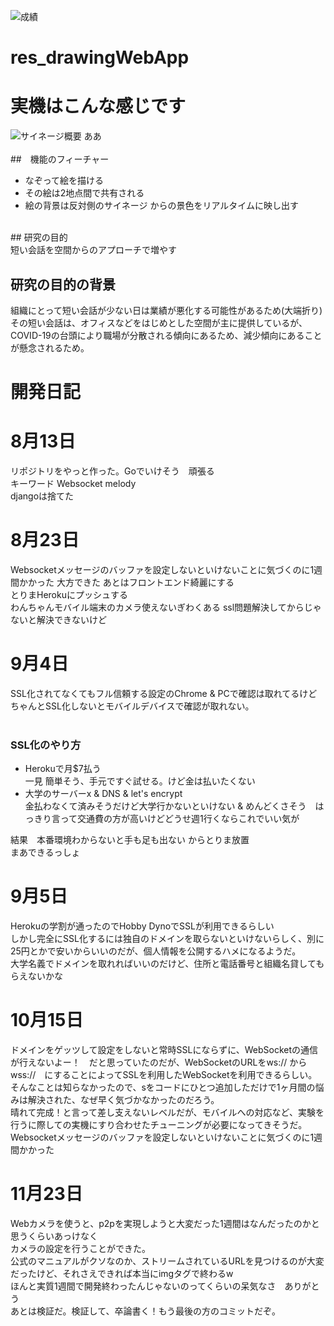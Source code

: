 ![成績](https://img.shields.io/badge/成績-*-red)<br>
# res_drawingWebApp

# 実機はこんな感じです
![サイネージ概要](https://user-images.githubusercontent.com/44363325/104407045-19c0df00-55a4-11eb-9633-89894d6f6c11.jpg) ああ<br>
<br>
##　機能のフィーチャー <br>
- なぞって絵を描ける
- その絵は2地点間で共有される
- 絵の背景は反対側のサイネージ からの景色をリアルタイムに映し出す
<br>
## 研究の目的 <br>
短い会話を空間からのアプローチで増やす <br>

## 研究の目的の背景 <br>
組織にとって短い会話が少ない日は業績が悪化する可能性があるため(大端折り)<br>
その短い会話は、オフィスなどをはじめとした空間が主に提供しているが、COVID-19の台頭により職場が分散される傾向にあるため、減少傾向にあることが懸念されるため。<br>

# 開発日記 <br>
# 8月13日 <br>
リポジトリをやっと作った。Goでいけそう　頑張る <br>
キーワード Websocket melody <br>
djangoは捨てた <br>

# 8月23日 <br>
Websocketメッセージのバッファを設定しないといけないことに気づくのに1週間かかった
大方できた あとはフロントエンド綺麗にする <br>
とりまHerokuにプッシュする<br>
わんちゃんモバイル端末のカメラ使えないぎわくある ssl問題解決してからじゃないと解決できないけど<br>

# 9月4日 <br>
SSL化されてなくてもフル信頼する設定のChrome & PCで確認は取れてるけど<br>
ちゃんとSSL化しないとモバイルデバイスで確認が取れない。<br>
<br>
### SSL化のやり方<br>
- Herokuで月$7払う<br>
一見 簡単そう、手元ですぐ試せる。けど金は払いたくない<br>
- 大学のサーバーx & DNS & let's encrypt<br>
金払わなくて済みそうだけど大学行かないといけない & めんどくさそう　はっきり言って交通費の方が高いけどどうせ週1行くならこれでいい気が<br>

結果　本番環境わからないと手も足も出ない からとりま放置<br>
まあできるっしょ<br>

# 9月5日<br>
Herokuの学割が通ったのでHobby DynoでSSLが利用できるらしい<br>
しかし完全にSSL化するには独自のドメインを取らないといけないらしく、別に25円とかで安いからいいのだが、個人情報を公開するハメになるようだ。<br>
大学名義でドメインを取れればいいのだけど、住所と電話番号と組織名貸してもらえないかな<br>

# 10月15日 <br>
ドメインをゲッツして設定をしないと常時SSLにならずに、WebSocketの通信が行えないよー！　だと思っていたのだが、WebSocketのURLをws:// から wss://　にすることによってSSLを利用したWebSocketを利用できるらしい。<br>
そんなことは知らなかったので、sをコードにひとつ追加しただけで1ヶ月間の悩みは解決された、なぜ早く気づかなかったのだろう。<br>
晴れて完成！と言って差し支えないレベルだが、モバイルへの対応など、実験を行うに際しての実機にすり合わせたチューニングが必要になってきそうだ。<br>
Websocketメッセージのバッファを設定しないといけないことに気づくのに1週間かかった <br>

# 11月23日 <br>
Webカメラを使うと、p2pを実現しようと大変だった1週間はなんだったのかと思うくらいあっけなく <br>
カメラの設定を行うことができた。<br>
公式のマニュアルがクソなのか、ストリームされているURLを見つけるのが大変だったけど、それさえできれば本当にimgタグで終わるw <br>
ほんと実質1週間で開発終わったんじゃないのってくらいの呆気なさ　ありがとう<br>
あとは検証だ。検証して、卒論書く！もう最後の方のコミットだぞ。
